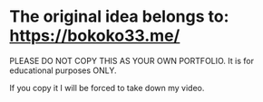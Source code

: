 # The original idea belongs to: https://bokoko33.me/

PLEASE DO NOT COPY THIS AS YOUR OWN PORTFOLIO. It is for educational purposes ONLY. 

If you copy it I will be forced to take down my video.
